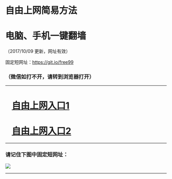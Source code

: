 ﻿# 自由上网简易方法

# 电脑、手机一键翻墙

（2017/10/09 更新，网址有效）

固定短网址：https://git.io/free99

### （微信如打不开，请转到浏览器打开）


***





# &nbsp;&nbsp; <a href="http://ft1555827618.fwq-tz-1001.info/fwqtz01.html?t=100900129930 " target="_blank">自由上网入口1</a>
# &nbsp;&nbsp; <a href="http://ft1595931117.fwq-tz-1002.info/fwqtz02.html?t=100900121184 " target="_blank">自由上网入口2</a>
***

### 请记住下图中固定短网址：

<img src="https://s3-us-west-2.amazonaws.com/fwq-1001/yjfq-20170905okok.png" /> 


***


